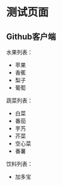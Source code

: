 # 测试页面

## Github客户端

水果列表：

- 苹果
- 香蕉
- 梨子
- 葡萄

蔬菜列表：

- 白菜
- 番茄
- 芋艿
- 芥菜
- 空心菜
- 番薯

饮料列表：

- 加多宝
